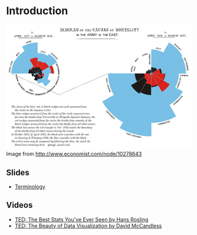 Introduction
==============================

![Nightingale's Rose](nightingales_rose.jpg)  
Image from http://www.economist.com/node/10278643

Slides
------------------------------

- [Terminology](Terminology.pdf)

Videos
------------------------------

- [TED: The Best Stats You've Ever Seen by Hans Rosling](http://www.ted.com/talks/hans_rosling_shows_the_best_stats_you_ve_ever_seen)
- [TED: The Beauty of Data Visualization by David McCandless](http://www.ted.com/talks/david_mccandless_the_beauty_of_data_visualization)
